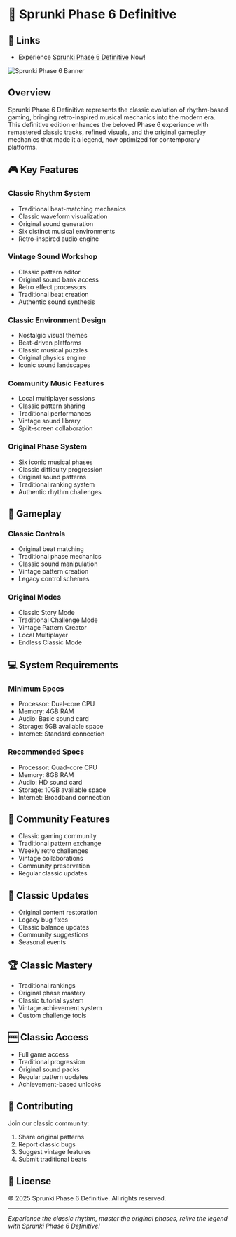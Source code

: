 # 🎵 Sprunki Phase 6 Definitive
## 🔗 Links

- Experience [Sprunki Phase 6 Definitive](https://sprunki1996.online/sprunki-phase-6-definitive/) Now!

![Sprunki Phase 6 Banner](https://game.sprunki1996.online/image/phase-6.jpg)

## Overview

Sprunki Phase 6 Definitive represents the classic evolution of rhythm-based gaming, bringing retro-inspired musical mechanics into the modern era. This definitive edition enhances the beloved Phase 6 experience with remastered classic tracks, refined visuals, and the original gameplay mechanics that made it a legend, now optimized for contemporary platforms.

## 🎮 Key Features

### Classic Rhythm System
- Traditional beat-matching mechanics
- Classic waveform visualization
- Original sound generation
- Six distinct musical environments
- Retro-inspired audio engine

### Vintage Sound Workshop
- Classic pattern editor
- Original sound bank access
- Retro effect processors
- Traditional beat creation
- Authentic sound synthesis

### Classic Environment Design
- Nostalgic visual themes
- Beat-driven platforms
- Classic musical puzzles
- Original physics engine
- Iconic sound landscapes

### Community Music Features
- Local multiplayer sessions
- Classic pattern sharing
- Traditional performances
- Vintage sound library
- Split-screen collaboration

### Original Phase System
- Six iconic musical phases
- Classic difficulty progression
- Original sound patterns
- Traditional ranking system
- Authentic rhythm challenges

## 🎯 Gameplay

### Classic Controls
- Original beat matching
- Traditional phase mechanics
- Classic sound manipulation
- Vintage pattern creation
- Legacy control schemes

### Original Modes
- Classic Story Mode
- Traditional Challenge Mode
- Vintage Pattern Creator
- Local Multiplayer
- Endless Classic Mode

## 💻 System Requirements

### Minimum Specs
- Processor: Dual-core CPU
- Memory: 4GB RAM
- Audio: Basic sound card
- Storage: 5GB available space
- Internet: Standard connection

### Recommended Specs
- Processor: Quad-core CPU
- Memory: 8GB RAM
- Audio: HD sound card
- Storage: 10GB available space
- Internet: Broadband connection

## 🌟 Community Features

- Classic gaming community
- Traditional pattern exchange
- Weekly retro challenges
- Vintage collaborations
- Community preservation
- Regular classic updates

## 🔄 Classic Updates

- Original content restoration
- Legacy bug fixes
- Classic balance updates
- Community suggestions
- Seasonal events

## 🏆 Classic Mastery

- Traditional rankings
- Original phase mastery
- Classic tutorial system
- Vintage achievement system
- Custom challenge tools

## 🆓 Classic Access

- Full game access
- Traditional progression
- Original sound packs
- Regular pattern updates
- Achievement-based unlocks

## 🤝 Contributing

Join our classic community:

1. Share original patterns
2. Report classic bugs
3. Suggest vintage features
4. Submit traditional beats

## 📜 License

© 2025 Sprunki Phase 6 Definitive. All rights reserved.

---

*Experience the classic rhythm, master the original phases, relive the legend with Sprunki Phase 6 Definitive!*
